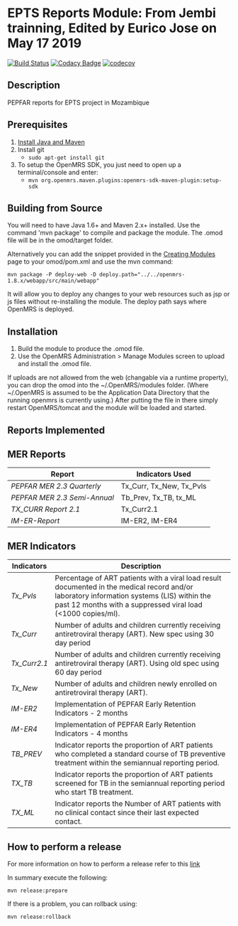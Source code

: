 # EPTS Reports Module: From Jembi trainning, Edited by Eurico Jose on May 17 2019

[![Build Status](https://travis-ci.org/esaude/openmrs-module-eptsreports.svg?branch=master)](https://travis-ci.org/esaude/openmrs-module-eptsreports) [![Codacy Badge](https://api.codacy.com/project/badge/Grade/1889390f9f5246fbb3179fef3f1e2ac8)](https://app.codacy.com/app/esaude-ops/openmrs-module-eptsreports?utm_source=github.com&utm_medium=referral&utm_content=esaude/openmrs-module-eptsreports&utm_campaign=Badge_Grade_Dashboard) [![codecov](https://codecov.io/gh/esaude/openmrs-module-eptsreports/branch/master/graph/badge.svg)](https://codecov.io/gh/esaude/openmrs-module-eptsreports)

## Description

PEPFAR reports for EPTS project in Mozambique

## Prerequisites

1.  [Install Java and Maven](https://wiki.openmrs.org/display/docs/OpenMRS+SDK#OpenMRSSDK-Installation)
2.  Install git
    -   `sudo apt-get install git`
3.  To setup the OpenMRS SDK, you just need to open up a terminal/console and enter:
    -   `mvn org.openmrs.maven.plugins:openmrs-sdk-maven-plugin:setup-sdk`

## Building from Source

You will need to have Java 1.6+ and Maven 2.x+ installed.  Use the command 'mvn package' to
compile and package the module.  The .omod file will be in the omod/target folder.

Alternatively you can add the snippet provided in the [Creating Modules](https://wiki.openmrs.org/x/cAEr) page to your
omod/pom.xml and use the mvn command:

    mvn package -P deploy-web -D deploy.path="../../openmrs-1.8.x/webapp/src/main/webapp"

It will allow you to deploy any changes to your web
resources such as jsp or js files without re-installing the module. The deploy path says
where OpenMRS is deployed.

## Installation

1.  Build the module to produce the .omod file.
2.  Use the OpenMRS Administration > Manage Modules screen to upload and install the .omod file.

If uploads are not allowed from the web (changable via a runtime property), you can drop the omod
into the ~/.OpenMRS/modules folder.  (Where ~/.OpenMRS is assumed to be the Application
Data Directory that the running openmrs is currently using.)  After putting the file in there
simply restart OpenMRS/tomcat and the module will be loaded and started.

## Reports Implemented

## MER Reports

| Report                        | Indicators Used          |
| ------------------------------| ------------------------ |
| _PEPFAR MER 2.3 Quarterly_    | Tx_Curr, Tx_New, Tx_Pvls |
| _PEPFAR MER 2.3 Semi-Annual_  | Tb_Prev, Tx_TB, tx_ML    |
| _TX_CURR Report 2.1_          | Tx_Curr2.1               |
| _IM-ER-Report_                | IM-ER2, IM-ER4           |

## MER Indicators

| Indicators   | Description                                                                                                                                                                                                   |
| ------------ | ------------------------------------------------------------------------------------------------------------------------------------------------------------------------------------------------------------- |
| _Tx_Pvls_    | Percentage of ART patients with a viral load result documented in the medical record and/or laboratory information systems (LIS) within the past 12 months with a suppressed viral load (&lt;1000 copies/ml). |
| _Tx_Curr_    | Number of adults and children currently receiving antiretroviral therapy (ART). New spec using 30 day period                                                                                                  |
| _Tx_Curr2.1_ | Number of adults and children currently receiving antiretroviral therapy (ART). Using old spec using 60 day period                                                                                            |
| _Tx_New_     | Number of adults and children newly enrolled on antiretroviral therapy (ART).                                                                                                                                 |gi
| _IM-ER2_     | Implementation of PEPFAR Early Retention Indicators - 2 months                                                                                                                                                |
| _IM-ER4_     | Implementation of PEPFAR Early Retention Indicators - 4 months                                                                                                                                                |
| _TB_PREV_    | Indicator reports the proportion of ART patients who completed a standard course of TB preventive treatment within the semiannual reporting period.                                                           |
| _TX_TB_      | Indicator reports the proportion of ART patients screened for TB in the semiannual reporting period who start TB treatment.                                                                                   |
| _TX_ML_      | Indicator reports the Number of ART patients with no clinical contact since their last expected contact.                                                                                                      |

## How to perform a release

For more information on how to perform a release refer to this [link](https://wiki.openmrs.org/display/docs/Maven+Release+Process)

In summary execute the following:

    mvn release:prepare

If there is a problem, you can rollback using:

    mvn release:rollback
